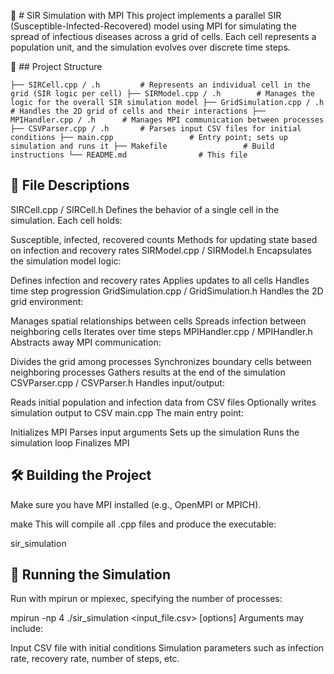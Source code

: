 🦠 # SIR Simulation with MPI
This project implements a parallel SIR (Susceptible-Infected-Recovered) model using MPI for simulating the spread of infectious diseases across a grid of cells. Each cell represents a population unit, and the simulation evolves over discrete time steps.

📁 ## Project Structure

`
├── SIRCell.cpp / .h         # Represents an individual cell in the grid (SIR logic per cell)
├── SIRModel.cpp / .h        # Manages the logic for the overall SIR simulation model
├── GridSimulation.cpp / .h  # Handles the 2D grid of cells and their interactions
├── MPIHandler.cpp / .h      # Manages MPI communication between processes
├── CSVParser.cpp / .h       # Parses input CSV files for initial conditions
├── main.cpp                 # Entry point; sets up simulation and runs it
├── Makefile                 # Build instructions
└── README.md                # This file
`
## 🧠 File Descriptions
SIRCell.cpp / SIRCell.h
Defines the behavior of a single cell in the simulation. Each cell holds:

Susceptible, infected, recovered counts
Methods for updating state based on infection and recovery rates
SIRModel.cpp / SIRModel.h
Encapsulates the simulation model logic:

Defines infection and recovery rates
Applies updates to all cells
Handles time step progression
GridSimulation.cpp / GridSimulation.h
Handles the 2D grid environment:

Manages spatial relationships between cells
Spreads infection between neighboring cells
Iterates over time steps
MPIHandler.cpp / MPIHandler.h
Abstracts away MPI communication:

Divides the grid among processes
Synchronizes boundary cells between neighboring processes
Gathers results at the end of the simulation
CSVParser.cpp / CSVParser.h
Handles input/output:

Reads initial population and infection data from CSV files
Optionally writes simulation output to CSV
main.cpp
The main entry point:

Initializes MPI
Parses input arguments
Sets up the simulation
Runs the simulation loop
Finalizes MPI

 ## 🛠️ Building the Project
Make sure you have MPI installed (e.g., OpenMPI or MPICH).


make
This will compile all .cpp files and produce the executable:


sir_simulation

## 🚀 Running the Simulation
Run with mpirun or mpiexec, specifying the number of processes:


mpirun -np 4 ./sir_simulation <input_file.csv> [options]
Arguments may include:

Input CSV file with initial conditions
Simulation parameters such as infection rate, recovery rate, number of steps, etc.
